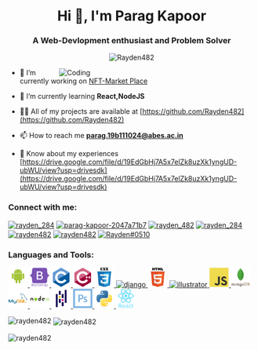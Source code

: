 <h1 align="center">Hi 👋, I'm Parag Kapoor</h1>
<h3 align="center">A Web-Devlopment enthusiast and Problem Solver</h3>
<p align="center"> <img src="https://i.ibb.co/QPQGkK1/430915.png" alt="Rayden482" /> </p>
<img align="right" alt="Coding" width="400" src="https://c.tenor.com/wRQRPa3jopcAAAAC/code-coffee.gif">


<!-- <p align="left"> <a href="https://github.com/ryo-ma/github-profile-trophy"><img src="https://github-profile-trophy.vercel.app/?username=rayden482" alt="Rayden482" /></a> </p> -->

- 🔭 I’m currently working on [NFT-Market Place](https://github.com/Rayden482/NFT-Marketplace)

- 🌱 I’m currently learning **React,NodeJS**

- 👨‍💻 All of my projects are available at [https://github.com/Rayden482](https://github.com/Rayden482)

- 📫 How to reach me **parag.19b111024@abes.ac.in**

- 📄 Know about my experiences [https://drive.google.com/file/d/19EdGbHj7A5x7elZk8uzXk1yngUD-ubWU/view?usp=drivesdk](https://drive.google.com/file/d/19EdGbHj7A5x7elZk8uzXk1yngUD-ubWU/view?usp=drivesdk)

<h3 align="left">Connect with me:</h3>
<p align="left">
<a href="https://twitter.com/rayden_284" target="blank"><img align="center" src="https://raw.githubusercontent.com/rahuldkjain/github-profile-readme-generator/master/src/images/icons/Social/twitter.svg" alt="rayden_284" height="30" width="40" /></a>
<a href="https://linkedin.com/in/parag-kapoor-2047a71b7" target="blank"><img align="center" src="https://raw.githubusercontent.com/rahuldkjain/github-profile-readme-generator/master/src/images/icons/Social/linked-in-alt.svg" alt="parag-kapoor-2047a71b7" height="30" width="40" /></a>
<a href="https://www.codechef.com/users/rayden_482" target="blank"><img align="center" src="https://cdn.jsdelivr.net/npm/simple-icons@3.1.0/icons/codechef.svg" alt="rayden_482" height="30" width="40" /></a>
<a href="https://www.hackerrank.com/rayden_284" target="blank"><img align="center" src="https://raw.githubusercontent.com/rahuldkjain/github-profile-readme-generator/master/src/images/icons/Social/hackerrank.svg" alt="rayden_284" height="30" width="40" /></a>
<a href="https://codeforces.com/profile/rayden482" target="blank"><img align="center" src="https://raw.githubusercontent.com/rahuldkjain/github-profile-readme-generator/master/src/images/icons/Social/codeforces.svg" alt="rayden482" height="30" width="40" /></a>
<a href="https://www.leetcode.com/rayden482" target="blank"><img align="center" src="https://raw.githubusercontent.com/rahuldkjain/github-profile-readme-generator/master/src/images/icons/Social/leet-code.svg" alt="rayden482" height="30" width="40" /></a>
<a href="https://discord.gg/Rayden#0510" target="blank"><img align="center" src="https://raw.githubusercontent.com/rahuldkjain/github-profile-readme-generator/master/src/images/icons/Social/discord.svg" alt="Rayden#0510" height="30" width="40" /></a>
</p>

<h3 align="left">Languages and Tools:</h3>
<p align="left"> <a href="https://developer.android.com" target="_blank" rel="noreferrer"> <img src="https://raw.githubusercontent.com/devicons/devicon/master/icons/android/android-original-wordmark.svg" alt="android" width="40" height="40"/> </a> <a href="https://getbootstrap.com" target="_blank" rel="noreferrer"> <img src="https://raw.githubusercontent.com/devicons/devicon/master/icons/bootstrap/bootstrap-plain-wordmark.svg" alt="bootstrap" width="40" height="40"/> </a> <a href="https://www.cprogramming.com/" target="_blank" rel="noreferrer"> <img src="https://raw.githubusercontent.com/devicons/devicon/master/icons/c/c-original.svg" alt="c" width="40" height="40"/> </a> <a href="https://www.w3schools.com/cpp/" target="_blank" rel="noreferrer"> <img src="https://raw.githubusercontent.com/devicons/devicon/master/icons/cplusplus/cplusplus-original.svg" alt="cplusplus" width="40" height="40"/> </a> <a href="https://www.w3schools.com/css/" target="_blank" rel="noreferrer"> <img src="https://raw.githubusercontent.com/devicons/devicon/master/icons/css3/css3-original-wordmark.svg" alt="css3" width="40" height="40"/> </a> <a href="https://www.djangoproject.com/" target="_blank" rel="noreferrer"> <img src="https://cdn.worldvectorlogo.com/logos/django.svg" alt="django" width="40" height="40"/> </a> <a href="https://www.w3.org/html/" target="_blank" rel="noreferrer"> <img src="https://raw.githubusercontent.com/devicons/devicon/master/icons/html5/html5-original-wordmark.svg" alt="html5" width="40" height="40"/> </a> <a href="https://www.adobe.com/in/products/illustrator.html" target="_blank" rel="noreferrer"> <img src="https://www.vectorlogo.zone/logos/adobe_illustrator/adobe_illustrator-icon.svg" alt="illustrator" width="40" height="40"/> </a> <a href="https://developer.mozilla.org/en-US/docs/Web/JavaScript" target="_blank" rel="noreferrer"> <img src="https://raw.githubusercontent.com/devicons/devicon/master/icons/javascript/javascript-original.svg" alt="javascript" width="40" height="40"/> </a> <a href="https://www.mongodb.com/" target="_blank" rel="noreferrer"> <img src="https://raw.githubusercontent.com/devicons/devicon/master/icons/mongodb/mongodb-original-wordmark.svg" alt="mongodb" width="40" height="40"/> </a> <a href="https://www.mysql.com/" target="_blank" rel="noreferrer"> <img src="https://raw.githubusercontent.com/devicons/devicon/master/icons/mysql/mysql-original-wordmark.svg" alt="mysql" width="40" height="40"/> </a> <a href="https://nodejs.org" target="_blank" rel="noreferrer"> <img src="https://raw.githubusercontent.com/devicons/devicon/master/icons/nodejs/nodejs-original-wordmark.svg" alt="nodejs" width="40" height="40"/> </a> <a href="https://pandas.pydata.org/" target="_blank" rel="noreferrer"> <img src="https://raw.githubusercontent.com/devicons/devicon/2ae2a900d2f041da66e950e4d48052658d850630/icons/pandas/pandas-original.svg" alt="pandas" width="40" height="40"/> </a> <a href="https://www.photoshop.com/en" target="_blank" rel="noreferrer"> <img src="https://raw.githubusercontent.com/devicons/devicon/master/icons/photoshop/photoshop-line.svg" alt="photoshop" width="40" height="40"/> </a> <a href="https://www.python.org" target="_blank" rel="noreferrer"> <img src="https://raw.githubusercontent.com/devicons/devicon/master/icons/python/python-original.svg" alt="python" width="40" height="40"/> </a> <a href="https://reactjs.org/" target="_blank" rel="noreferrer"> <img src="https://raw.githubusercontent.com/devicons/devicon/master/icons/react/react-original-wordmark.svg" alt="react" width="40" height="40"/> </a> </p>

<p><img align="left" src="https://github-readme-stats.vercel.app/api/top-langs?username=rayden482&show_icons=true&locale=en&layout=compact" alt="rayden482" /></p>

<p>&nbsp;<img align="center" src="https://github-readme-stats.vercel.app/api?username=rayden482&show_icons=true&locale=en" alt="rayden482" /></p>

<p><img align="center" src="https://github-readme-streak-stats.herokuapp.com/?user=rayden482&" alt="rayden482" /></p>
